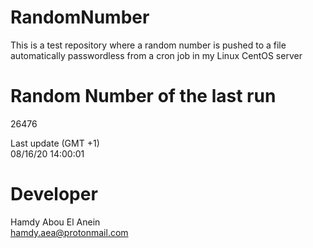 # RandomNumber    
This is a test repository where a random number is pushed to a file automatically passwordless from a cron job in my Linux CentOS server    
# Random Number of the last run   
26476
      
Last update (GMT +1)    
08/16/20 14:00:01
# Developer    
Hamdy Abou El Anein   
hamdy.aea@protonmail.com
